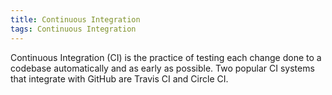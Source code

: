 ```yaml
---
title: Continuous Integration
tags: Continuous Integration
---
```


Continuous Integration (CI) is the practice of testing each change done to a codebase automatically and as early as possible.
Two popular CI systems that integrate with GitHub are Travis CI and Circle CI.